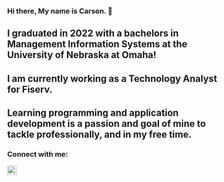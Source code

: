 ### Hi there, My name is Carson. 👋

## I graduated in 2022 with a bachelors in Management Information Systems at the University of Nebraska at Omaha!
## I am currently working as a Technology Analyst for Fiserv.
## Learning programming and application development is a passion and goal of mine to tackle professionally, and in my free time.

### Connect with me:

[<img align="left" alt="carson | LinkedIn" width="22px" src="https://cdn.jsdelivr.net/npm/simple-icons@v3/icons/linkedin.svg" />][linkedin]


<br />

[linkedin]: https://www.linkedin.com/in/carson-crockett402
